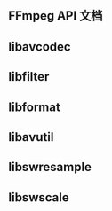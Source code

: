 ## FFmpeg API 文档

## libavcodec

## libfilter

## libformat

## libavutil

## libswresample

## libswscale

